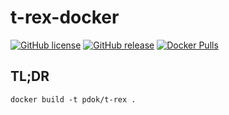 # t-rex-docker

[![GitHub license](https://img.shields.io/github/license/PDOK/t-rex-docker)](https://github.com/PDOK/t-rex-docker/blob/master/LICENSE)
[![GitHub release](https://img.shields.io/github/release/PDOK/t-rex-docker.svg)](https://github.com/PDOK/t-rex-docker/releases)
[![Docker Pulls](https://img.shields.io/docker/pulls/pdok/t-rex.svg)](https://hub.docker.com/r/pdok/t-rex)

## TL;DR

```docker
docker build -t pdok/t-rex .
```
